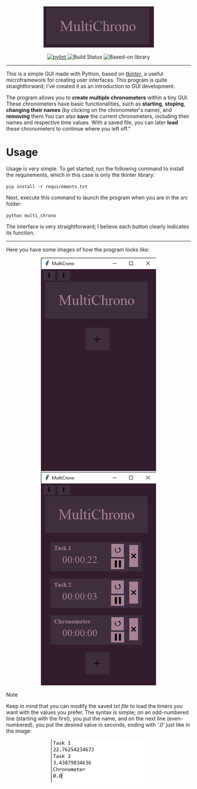 <p align="center">
  <img src=https://github.com/MiniX16/MultiChrono/blob/main/assets/Icon.png alt="Proyect's Title">
</p>
<p align="center">
  <a href="https://github.com/MiniX16/MultiChrono/actions/workflows/pylint.yml">
    <img src="https://github.com/MiniX16/MultiChrono/actions/workflows/pylint.yml/badge.svg" alt="pylint">
  </a>
  <a>
    <img src="https://img.shields.io/badge/STATUS-FINISHED-%232db84d" alt="Build Status">
  </a>
  <a>
    <img src="https://img.shields.io/badge/tkinter-0.1.0-purple" alt="Based-on library">
  </a>
</p>

---

This is a simple GUI made with Python, based on [_tkinter_](https://docs.python.org/es/3/library/tkinter.html), a useful microframework for creating user interfaces. This program is quite straightforward; I've created it as an introduction to GUI development.

The program allows you to  __create multiple chronometers__ within a tiny GUI. These chronometers have basic functionalities, such as  __starting__, __stoping__, __changing their names__ (by clicking on the chronometer's name), and __removing__ them.You can also __save__ the current chronometers, including their names and respective time values. With a saved file, you can later __load__ these chronometers to continue where you left off."

# Usage

Usage is very simple. To get started, run the following command to install the requirements, which in this case is only the tkinter library:

`pip install -r requirements.txt`

Next, execute this command to launch the program when you are in the _src_ folder:

`python multi_chrono`

The interface is very straightforward; I believe each button clearly indicates its function.

---

Here you have some images of how the program looks like:

<p align="center">
  <img src=https://github.com/MiniX16/MultiChrono/blob/main/assets/Empty_img.png alt="No chronometers">
  <img src=https://github.com/MiniX16/MultiChrono/blob/main/assets/Chronometers_img.png alt="chronometers">
</p>


> [!NOTE]  
> Keep in mind that you can modify the saved _txt file_ to load the timers you want with the values you prefer. The syntax is simple; on an odd-numbered line (starting with the first), you put the name, and on the next line (even-numbered), you put the desired value in seconds, ending with _'.0'_ just like in the image:
<p align="center">
  <img src=https://github.com/MiniX16/MultiChrono/blob/main/assets/Load_file_img.png alt="save">
</p>

